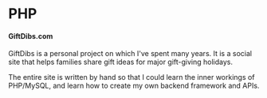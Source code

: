 <h1>PHP</h1>
<h4>GiftDibs.com</h4>
<p>GiftDibs is a personal project on which I've spent many years. It is a social site that helps families share gift ideas for major gift-giving holidays.</p>
<p>The entire site is written by hand so that I could learn the inner workings of PHP/MySQL, and learn how to create my own backend framework and APIs.</p>
